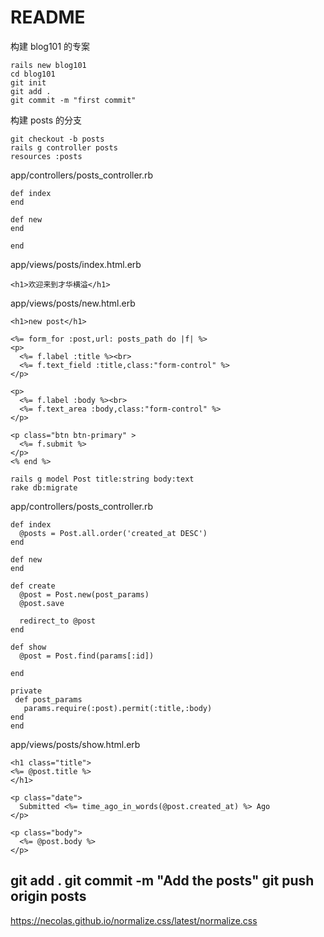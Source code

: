 # README

构建 blog101 的专案
```
rails new blog101
cd blog101
git init
git add .
git commit -m "first commit"
```

构建 posts 的分支
```
git checkout -b posts
rails g controller posts
resources :posts
```
app/controllers/posts_controller.rb
```
def index
end

def new
end

end
```
app/views/posts/index.html.erb
```
<h1>欢迎来到才华横溢</h1>
```
app/views/posts/new.html.erb
```
<h1>new post</h1>

<%= form_for :post,url: posts_path do |f| %>
<p>
  <%= f.label :title %><br>
  <%= f.text_field :title,class:"form-control" %>
</p>

<p>
  <%= f.label :body %><br>
  <%= f.text_area :body,class:"form-control" %>
</p>

<p class="btn btn-primary" >
  <%= f.submit %>
</p>
<% end %>
```

```
rails g model Post title:string body:text
rake db:migrate
```

app/controllers/posts_controller.rb
```
def index
  @posts = Post.all.order('created_at DESC')
end

def new
end

def create
  @post = Post.new(post_params)
  @post.save

  redirect_to @post
end

def show
  @post = Post.find(params[:id])

end

private
 def post_params
   params.require(:post).permit(:title,:body)
end
end
```
app/views/posts/show.html.erb
```
<h1 class="title">
<%= @post.title %>
</h1>

<p class="date">
  Submitted <%= time_ago_in_words(@post.created_at) %> Ago
</p>

<p class="body">
  <%= @post.body %>
</p>
```
git add .
git commit -m "Add the posts"
git push origin posts
---
https://necolas.github.io/normalize.css/latest/normalize.css
